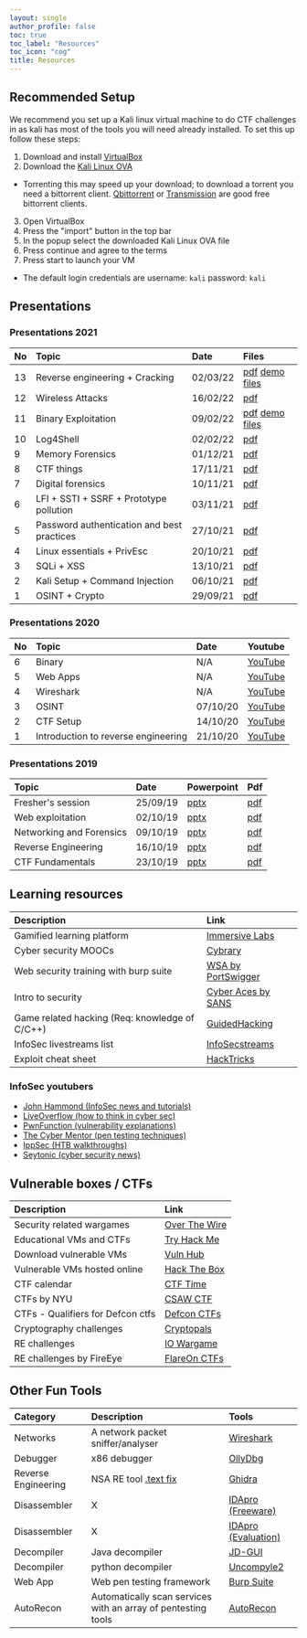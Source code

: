 ```yaml
---
layout: single
author_profile: false
toc: true
toc_label: "Resources"
toc_icon: "cog"
title: Resources
---
```

## Recommended Setup
We recommend you set up a Kali linux virtual machine to do CTF challenges in as
kali has most of the tools you will need already installed. To set this up follow
these steps:

1. Download and install [VirtualBox](https://www.virtualbox.org/wiki/Downloads)
2. Download the [Kali Linux OVA](https://www.kali.org/get-kali/#kali-virtual-machines)
  - Torrenting this may speed up your download; to download a torrent you need a bittorrent client. [Qbittorrent](https://www.qbittorrent.org/download.php) or [Transmission](https://transmissionbt.com) are good free bittorrent clients.
3. Open VirtualBox
4. Press the "import" button in the top bar
5. In the popup select the downloaded Kali Linux OVA file
6. Press continue and agree to the terms
7. Press start to launch your VM
  - The default login credentials are username: `kali` password: `kali`

## Presentations
### Presentations 2021

| No   | Topic        | Date     | Files                               |
| :--- | :----------- | :------- | :---------------------------------- |
| 13   | Reverse engineering + Cracking | 02/03/22 | [pdf](./assets/pdf/reverse-engineering.pdf) [demo files](./assets/files/reverse.zip) |
| 12   | Wireless Attacks | 16/02/22 | [pdf](/assets/pdf/wireless_attacks.pdf) |
| 11   | Binary Exploitation | 09/02/22 | [pdf](/assets/pdf/binary_exploitation.pdf) [demo files](/assets/files/pwnv2.zip) |
| 10   | Log4Shell    | 02/02/22 | [pdf](/assets/pdf/log4shell.pdf)    |
| 9    | Memory Forensics | 01/12/21 | [pdf](/assets/pdf/volatility.pdf) |
| 8    | CTF things   | 17/11/21 | [pdf](/assets/pdf/ctf_stuff.pdf)     |
| 7    | Digital forensics | 10/11/21 | [pdf](/assets/pdf/Network_Forensics_Talk_.pdf) |
| 6    | LFI + SSTI + SSRF + Prototype pollution | 03/11/21 | [pdf](/assets/pdf/web_extended.pdf) |
| 5    | Password authentication and best practices | 27/10/21 | [pdf](/assets/pdf/passwords.pdf) |
| 4    | Linux essentials + PrivEsc | 20/10/21 | [pdf](/assets/pdf/linux_essentials.pdf) |
| 3    | SQLi + XSS   | 13/10/21 | [pdf](/assets/pdf/web.pdf) |
| 2    | Kali Setup + Command Injection | 06/10/21 | [pdf](/assets/pdf/command-injection.pdf) |
| 1    | OSINT + Crypto | 29/09/21 | [pdf](/assets/pdf/osint_crypto.pdf) |

### Presentations 2020

| No | Topic  | Date | Youtube |
|:---|:-------|:-----|:--------|
|  6 | Binary | N/A | [YouTube](https://youtu.be/T7ohA_fv64s) |
|  5 | Web Apps | N/A | [YouTube](https://youtu.be/LEAIXq0Vyoo) |
|  4 | Wireshark | N/A | [YouTube](https://youtu.be/DkWJq7S_8xU) |
|  3 | OSINT | 07/10/20 | [YouTube](https://www.youtube.com/watch?v=CRWhuJrXdEk&list=PLYMuRB-NHtq04-EM3ojm2mJYSC_xjd2sT&index=2) |
|  2 | CTF Setup | 14/10/20 | [YouTube](https://www.youtube.com/watch?v=AILeheUYJPM&list=PLYMuRB-NHtq04-EM3ojm2mJYSC_xjd2sT&index=3) |
|  1 | Introduction to reverse engineering | 21/10/20 | [YouTube](https://www.youtube.com/watch?v=_Il1pvhBRU8&list=PLYMuRB-NHtq04-EM3ojm2mJYSC_xjd2sT&index=4) |

### Presentations 2019

| Topic  | Date | Powerpoint | Pdf |
|:-------|:-----|:-----------|:----|
| Fresher's session | 25/09/19 | [pptx](https://drive.google.com/open?id=1EjH3fUwpRcj9CamOM_03YdpY5_DNAvSS) | [pdf](https://drive.google.com/file/d/1_feBd7_eHJk9KIFy0njafMqfP-NiTP02/view?usp=sharing) |
| Web exploitation | 02/10/19 | [pptx](https://drive.google.com/file/d/18t87wjQnJvos3y3Aq0zj9XNUVgfcFknQ/view?usp=sharing) | [pdf](https://drive.google.com/file/d/1Q-ZwDmHJ5ZwOtN5TNK0yyGdAf8z4ippj/view?usp=sharing) |
| Networking and Forensics | 09/10/19 | [pptx](https://drive.google.com/file/d/1BgcjrWAFEt7pOqRURU_PdbZXqO0BizK6/view?usp=sharing) | [pdf](https://drive.google.com/file/d/1GnSMFCLk547dSw4F4oYseBL7KQ17v73h/view?usp=sharing) |
| Reverse Engineering | 16/10/19 | [pptx](https://drive.google.com/file/d/1H2zpaitgvVXW6vSR3qA7K34ZEUQElzJm/view?usp=sharing) | [pdf](https://drive.google.com/file/d/1UZTpiIxJsbtIX1HIr_KMg0F9HS6QpLn9/view?usp=sharing) |
| CTF Fundamentals | 23/10/19 | [pptx](https://drive.google.com/file/d/1V2aVv7PPrPaJmsed1fLTH8HHFLFmtWfR/view?usp=sharing) | [pdf](https://drive.google.com/file/d/1hRfGFSC0_OTQevHJmCbBxpdso7_CX58q/view?usp=sharing) |

## Learning resources

| Description | Link |
|:------------|:------|
| Gamified learning platform | [Immersive Labs](https://dca.immersivelabs.online/) |
| Cyber security MOOCs | [Cybrary](https://www.cybrary.it/) |
| Web security training with burp suite | [WSA by PortSwigger](https://portswigger.net/web-security) |
| Intro to security | [Cyber Aces by SANS](https://www.cyberaces.org/courses.html) |
| Game related hacking (Req: knowledge of C/C++) | [GuidedHacking](https://guidedhacking.com/threads/list-of-guidedhacking-guides.11477/) |
| InfoSec livestreams list | [InfoSecstreams](https://infosecstreams.github.io/) |
| Exploit cheat sheet | [HackTricks](https://book.hacktricks.xyz/)

### InfoSec youtubers
- [John Hammond (InfoSec news and tutorials)](https://www.youtube.com/channel/UCVeW9qkBjo3zosnqUbG7CFw)
- [LiveOverflow (how to think in cyber sec)](https://liveoverflow.com/)
- [PwnFunction (vulnerability explanations)](https://www.youtube.com/channel/UCW6MNdOsqv2E9AjQkv9we7A)
- [The Cyber Mentor (pen testing techniques)](https://www.youtube.com/channel/UC0ArlFuFYMpEewyRBzdLHiw)
- [IppSec (HTB walkthroughs)](https://www.youtube.com/channel/UCa6eh7gCkpPo5XXUDfygQQA)
- [Seytonic (cyber security news)](https://www.youtube.com/channel/UCW6xlqxSY3gGur4PkGPEUeA)

## Vulnerable boxes / CTFs

| Description | Link |
|:------------|:------|
| Security related wargames | [Over The Wire](https://overthewire.org/wargames/) |
| Educational VMs and CTFs | [Try Hack Me](https://tryhackme.com/dashboard) |
| Download vulnerable VMs | [Vuln Hub](https://www.vulnhub.com/) |
| Vulnerable VMs hosted online | [Hack The Box](https://www.hackthebox.eu/home) |
| CTF calendar | [CTF Time](https://ctftime.org/event/list/upcoming) |
| CTFs by NYU | [CSAW CTF](https://365.csaw.io/) |
| CTFs - Qualifiers for Defcon ctfs | [Defcon CTFs](https://ctftime.org/ctf/1/) |
| Cryptography challenges | [Cryptopals](https://cryptopals.com/) |
| RE challenges | [IO Wargame](https://io.netgarage.org/) |
| RE challenges by FireEye | [FlareOn CTFs](http://flare-on.com/) |

## Other Fun Tools

| Category | Description | Tools |
|:---------|:------------|:------|
| Networks | A network packet sniffer/analyser | [Wireshark](https://www.wireshark.org/) |
| Debugger | x86 debugger | [OllyDbg](http://www.ollydbg.de/) |
| Reverse Engineering | NSA RE tool [.text fix](https://www.youtube.com/watch?v=WENXr6iDu8A) | [Ghidra](https://ghidra-sre.org/ ) |
| Disassembler | X | [IDApro (Freeware)](https://www.hex-rays.com/products/ida/support/download_freeware.shtml) |
| Disassembler | X | [IDApro (Evaluation)](https://out7.hex-rays.com/demo/request) |
| Decompiler | Java decompiler | [JD-GUI](http://java-decompiler.github.io/) |
| Decompiler | python decompiler | [Uncompyle2](https://github.com/Mysterie/uncompyle2) |
| Web App | Web pen testing framework | [Burp Suite](https://portswigger.net/burp) |
| AutoRecon | Automatically scan services with an array of pentesting tools | [AutoRecon](https://github.com/Tib3rius/AutoRecon) |
